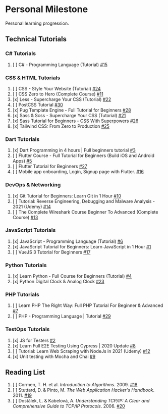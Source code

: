 # Personal Milestone

Personal learning progression.

## Technical Tutorials

### **C# Tutorials**

1. [ ] C# - Programming Language (Tutorial) [#15](https://github.com/SyafiqHadzir/Personal-Milestone/issues/15)

### **CSS & HTML Tutorials**

1. [ ] CSS - Style Your Website (Tutorial) [#24](https://github.com/SyafiqHadzir/Personal-Milestone/issues/24)
2. [ ] CSS Zero to Hero (Complete Course) [#11](https://github.com/SyafiqHadzir/Personal-Milestone/issues/11)
3. [x] Less - Supercharge Your CSS (Tutorial) [#22](https://github.com/SyafiqHadzir/Personal-Milestone/issues/22)
4. [ ] PostCSS Tutorial [#30](https://github.com/SyafiqHadzir/Personal-Milestone/issues/30)
5. [x] Pug Template Engine - Full Tutorial for Beginners [#28](https://github.com/SyafiqHadzir/Personal-Milestone/issues/28)
6. [x] Sass & Scss - Supercharge Your CSS (Tutorial) [#21](https://github.com/SyafiqHadzir/Personal-Milestone/issues/21)
7. [x] Sass Tutorial for Beginners - CSS With Superpowers [#26](https://github.com/SyafiqHadzir/Personal-Milestone/issues/26)
8. [x] Tailwind CSS: From Zero to Production [#25](https://github.com/SyafiqHadzir/Personal-Milestone/issues/25)

### **Dart Tutorials**

1. [x] Dart Programming in 4 hours | Full beginners tutorial [#3](https://github.com/SyafiqHadzir/Personal-Milestone/issues/3)
2. [ ] Flutter Course - Full Tutorial for Beginners (Build iOS and Android Apps) [#5](https://github.com/SyafiqHadzir/Personal-Milestone/issues/5)
3. [ ] Flutter Tutorial for Beginners [#27](https://github.com/SyafiqHadzir/Personal-Milestone/issues/27)
4. [ ] Mobile app onboarding, Login, Signup page with Flutter. [#16](https://github.com/SyafiqHadzir/Personal-Milestone/issues/16)

### **DevOps & Networking**

1. [x] Git Tutorial for Beginners: Learn Git in 1 Hour [#10](https://github.com/SyafiqHadzir/Personal-Milestone/issues/10)
2. [ ] Tutorial: Reverse Engineering, Debugging and Malware Analysis - 2021 (Udemy) [#14](https://github.com/SyafiqHadzir/Personal-Milestone/issues/14)
3. [ ] The Complete Wireshark Course Beginner To Advanced (Complete Course) [#13](https://github.com/SyafiqHadzir/Personal-Milestone/issues/13)

### **JavaScript Tutorials**

1. [x] JavaScript - Programming Language (Tutorial) [#6](https://github.com/SyafiqHadzir/Personal-Milestone/issues/6)
2. [x] JavaScript Tutorial for Beginners: Learn JavaScript in 1 Hour [#1](https://github.com/SyafiqHadzir/Personal-Milestone/issues/1)
3. [ ] VueJS 3 Tutorial for Beginners [#17](https://github.com/SyafiqHadzir/Personal-Milestone/issues/17)

### **Python Tutorials**

1. [x] Learn Python - Full Course for Beginners (Tutorial) [#4](https://github.com/SyafiqHadzir/Personal-Milestone/issues/4)
2. [x] Python Digital Clock & Analog Clock [#23](https://github.com/SyafiqHadzir/Personal-Milestone/issues/23)

### **PHP Tutorials**

1. [ ] Learn PHP The Right Way: Full PHP Tutorial For Beginner & Advanced [#7](https://github.com/SyafiqHadzir/Personal-Milestone/issues/7)
2. [ ] PHP - Programming Language | Tutorial [#29](https://github.com/SyafiqHadzir/Personal-Milestone/issues/29)

### **TestOps Tutorials**

1. [x] JS for Testers [#2](https://github.com/SyafiqHadzir/Personal-Milestone/issues/2)
2. [x] Learn Full E2E Testing Using Cypress | 2020 Update [#8](https://github.com/SyafiqHadzir/Personal-Milestone/issues/8)
3. [ ] Tutorial: Learn Web Scraping with NodeJs in 2021 (Udemy) [#12](https://github.com/SyafiqHadzir/Personal-Milestone/issues/12)
4. [x] Unit testing with Mocha and Chai [#9](https://github.com/SyafiqHadzir/Personal-Milestone/issues/9)

## Reading List

1. [ ] Cormen, T. H. et al. _Introduction to Algorithms_. 2009. [#18](https://github.com/SyafiqHadzir/Personal-Milestone/issues/18)
2. [ ] Stuttard, D. & Pinto, M. _The Web Application Hacker's Handbook_. 2011. [#19](https://github.com/SyafiqHadzir/Personal-Milestone/issues/19)
3. [ ] Dostálek, L. & Kabelová, A. _Understanding TCP/IP: A Clear and Comprehensive Guide to TCP/IP Protocols_. 2006. [#20](https://github.com/SyafiqHadzir/Personal-Milestone/issues/20)
